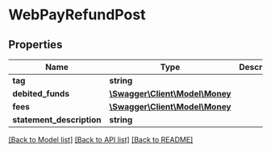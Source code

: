 # WebPayRefundPost

## Properties
Name | Type | Description | Notes
------------ | ------------- | ------------- | -------------
**tag** | **string** |  | [optional] 
**debited_funds** | [**\Swagger\Client\Model\Money**](Money.md) |  | 
**fees** | [**\Swagger\Client\Model\Money**](Money.md) |  | [optional] 
**statement_description** | **string** |  | [optional] 

[[Back to Model list]](../README.md#documentation-for-models) [[Back to API list]](../README.md#documentation-for-api-endpoints) [[Back to README]](../README.md)


